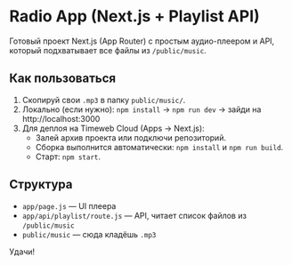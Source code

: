 # Radio App (Next.js + Playlist API)

Готовый проект Next.js (App Router) с простым аудио-плеером и API, который подхватывает все файлы из `/public/music`.

## Как пользоваться
1. Скопируй свои `.mp3` в папку `public/music/`.
2. Локально (если нужно): `npm install` → `npm run dev` → зайди на http://localhost:3000
3. Для деплоя на Timeweb Cloud (Apps → Next.js):
   - Залей архив проекта или подключи репозиторий.
   - Сборка выполнится автоматически: `npm install` и `npm run build`.
   - Старт: `npm start`.

## Структура
- `app/page.js` — UI плеера
- `app/api/playlist/route.js` — API, читает список файлов из `/public/music`
- `public/music` — сюда кладёшь `.mp3`

Удачи!
